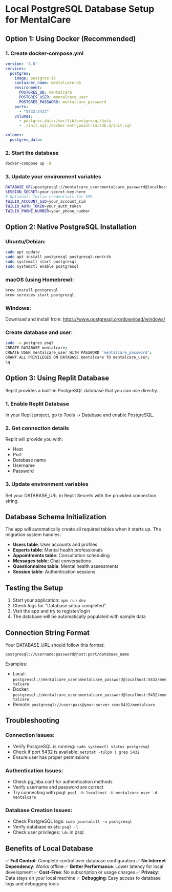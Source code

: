 # Local PostgreSQL Database Setup for MentalCare

## Option 1: Using Docker (Recommended)

### 1. Create docker-compose.yml
```yaml
version: '3.8'
services:
  postgres:
    image: postgres:15
    container_name: mentalcare-db
    environment:
      POSTGRES_DB: mentalcare
      POSTGRES_USER: mentalcare_user
      POSTGRES_PASSWORD: mentalcare_password
    ports:
      - "5432:5432"
    volumes:
      - postgres_data:/var/lib/postgresql/data
      - ./init.sql:/docker-entrypoint-initdb.d/init.sql

volumes:
  postgres_data:
```

### 2. Start the database
```bash
docker-compose up -d
```

### 3. Update your environment variables
```bash
DATABASE_URL=postgresql://mentalcare_user:mentalcare_password@localhost:5432/mentalcare
SESSION_SECRET=your-secret-key-here
# Optional: Twilio credentials for SMS
TWILIO_ACCOUNT_SID=your_account_sid
TWILIO_AUTH_TOKEN=your_auth_token
TWILIO_PHONE_NUMBER=your_phone_number
```

## Option 2: Native PostgreSQL Installation

### Ubuntu/Debian:
```bash
sudo apt update
sudo apt install postgresql postgresql-contrib
sudo systemctl start postgresql
sudo systemctl enable postgresql
```

### macOS (using Homebrew):
```bash
brew install postgresql
brew services start postgresql
```

### Windows:
Download and install from: https://www.postgresql.org/download/windows/

### Create database and user:
```bash
sudo -u postgres psql
CREATE DATABASE mentalcare;
CREATE USER mentalcare_user WITH PASSWORD 'mentalcare_password';
GRANT ALL PRIVILEGES ON DATABASE mentalcare TO mentalcare_user;
\q
```

## Option 3: Using Replit Database

Replit provides a built-in PostgreSQL database that you can use directly.

### 1. Enable Replit Database
In your Replit project, go to Tools → Database and enable PostgreSQL.

### 2. Get connection details
Replit will provide you with:
- Host
- Port
- Database name
- Username
- Password

### 3. Update environment variables
Set your DATABASE_URL in Replit Secrets with the provided connection string.

## Database Schema Initialization

The app will automatically create all required tables when it starts up. The migration system handles:

- **Users table**: User accounts and profiles
- **Experts table**: Mental health professionals
- **Appointments table**: Consultation scheduling
- **Messages table**: Chat conversations
- **Questionnaires table**: Mental health assessments
- **Session table**: Authentication sessions

## Testing the Setup

1. Start your application: `npm run dev`
2. Check logs for "Database setup completed"
3. Visit the app and try to register/login
4. The database will be automatically populated with sample data

## Connection String Format

Your DATABASE_URL should follow this format:
```
postgresql://username:password@host:port/database_name
```

Examples:
- Local: `postgresql://mentalcare_user:mentalcare_password@localhost:5432/mentalcare`
- Docker: `postgresql://mentalcare_user:mentalcare_password@localhost:5432/mentalcare`
- Remote: `postgresql://user:pass@your-server.com:5432/mentalcare`

## Troubleshooting

### Connection Issues:
- Verify PostgreSQL is running: `sudo systemctl status postgresql`
- Check if port 5432 is available: `netstat -tulpn | grep 5432`
- Ensure user has proper permissions

### Authentication Issues:
- Check pg_hba.conf for authentication methods
- Verify username and password are correct
- Try connecting with psql: `psql -h localhost -U mentalcare_user -d mentalcare`

### Database Creation Issues:
- Check PostgreSQL logs: `sudo journalctl -u postgresql`
- Verify database exists: `psql -l`
- Check user privileges: `\du` in psql

## Benefits of Local Database

✅ **Full Control**: Complete control over database configuration
✅ **No Internet Dependency**: Works offline
✅ **Better Performance**: Lower latency for local development
✅ **Cost-Free**: No subscription or usage charges
✅ **Privacy**: Data stays on your local machine
✅ **Debugging**: Easy access to database logs and debugging tools